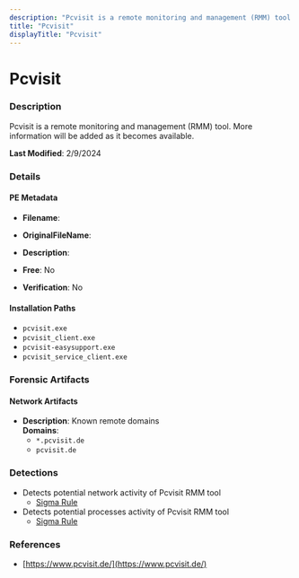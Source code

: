 ```yaml
---
description: "Pcvisit is a remote monitoring and management (RMM) tool. More information will be added as it becomes available."
title: "Pcvisit"
displayTitle: "Pcvisit"
---
```




# Pcvisit


### Description

Pcvisit is a remote monitoring and management (RMM) tool. More information will be added as it becomes available.



**Last Modified**: 2/9/2024

### Details


#### PE Metadata
- **Filename**: 
- **OriginalFileName**: 
- **Description**: 


- **Free**: No

- **Verification**: No




#### Installation Paths
- `pcvisit.exe`
- `pcvisit_client.exe`
- `pcvisit-easysupport.exe`
- `pcvisit_service_client.exe`

### Forensic Artifacts




#### Network Artifacts
- **Description**: Known remote domains
<br/>**Domains**:
    - `*.pcvisit.de`
    - `pcvisit.de`


### Detections
- Detects potential network activity of Pcvisit RMM tool
  - [Sigma Rule](https://github.com/magicsword-io/LOLRMM/blob/main/detections/sigma/pcvisit_network_sigma.yml)
- Detects potential processes activity of Pcvisit RMM tool
  - [Sigma Rule](https://github.com/magicsword-io/LOLRMM/blob/main/detections/sigma/pcvisit_processes_sigma.yml)

### References
- [https://www.pcvisit.de/](https://www.pcvisit.de/)


